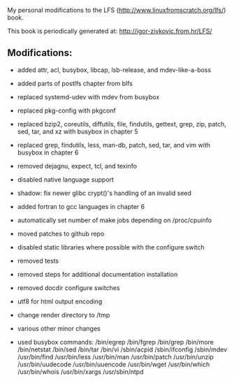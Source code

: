 My personal modifications to the LFS (http://www.linuxfromscratch.org/lfs/) book.

This book is periodically generated at: http://igor-zivkovic.from.hr/LFS/

## Modifications:
* added attr, acl, busybox, libcap, lsb-release, and mdev-like-a-boss
* added parts of postlfs chapter from blfs
* replaced systemd-udev with mdev from busybox
* replaced pkg-config with pkgconf
* replaced bzip2, coreutils, diffutils, file, findutils, gettext, grep, zip,
  patch, sed, tar, and xz with busybox in chapter 5
* replaced grep, findutils, less, man-db, patch, sed, tar, and vim with busybox
  in chapter 6
* removed dejagnu, expect, tcl, and texinfo
* disabled native language support
* shadow: fix newer glibc crypt()'s handling of an invalid seed
* added fortran to gcc languages in chapter 6
* automatically set number of make jobs depending on /proc/cpuinfo
* moved patches to github repo
* disabled static libraries where possible with the configure switch
* removed tests
* removed steps for additional documentation installation
* removed docdir configure switches
* utf8 for html output encoding
* change render directory to /tmp
* various other minor changes

* used busybox commands:
    /bin/egrep
    /bin/fgrep
    /bin/grep
    /bin/more
    /bin/netstat
    /bin/sed
    /bin/tar
    /bin/vi
    /sbin/acpid
    /sbin/ifconfig
    /sbin/mdev
    /usr/bin/find
    /usr/bin/less
    /usr/bin/man
    /usr/bin/patch
    /usr/bin/unzip
    /usr/bin/uudecode
    /usr/bin/uuencode
    /usr/bin/wget
    /usr/bin/which
    /usr/bin/whois
    /usr/bin/xargs
    /usr/sbin/ntpd
